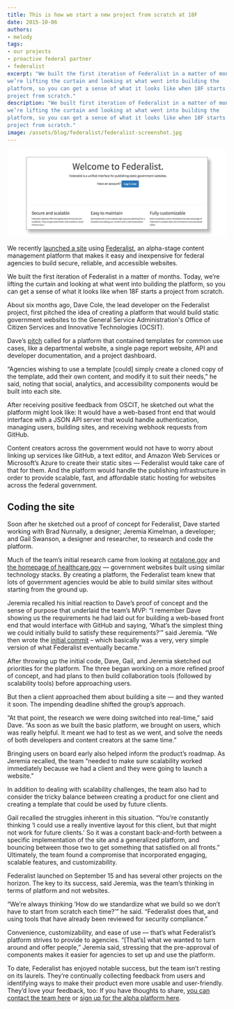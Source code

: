 ```yaml
---
title: This is how we start a new project from scratch at 18F
date: 2015-10-06
authors:
- melody
tags:
- our projects
- proactive federal partner
- federalist
excerpt: "We built the first iteration of Federalist in a matter of months. Today,
we’re lifting the curtain and looking at what went into building the
platform, so you can get a sense of what it looks like when 18F starts a
project from scratch."
description: "We built first iteration of Federalist in a matter of months. Today,
we’re lifting the curtain and looking at what went into building the
platform, so you can get a sense of what it looks like when 18F starts a
project from scratch."
image: /assets/blog/federalist/federalist-screenshot.jpg
---
```


![A screenshot of the Federalist homepage](/assets/blog/federalist/federalist-screenshot.jpg)

We recently [launched a
site](https://18f.gsa.gov/2015/09/15/federalist-platform-launch/) using
[Federalist](https://federalist.18f.gov/), an
alpha-stage content management
platform that makes it easy and inexpensive for federal agencies to
build secure, reliable, and accessible websites.

We built the first iteration of Federalist in a matter of months. Today,
we’re lifting the curtain and looking at what went into building the
platform, so you can get a sense of what it looks like when 18F starts a
project from scratch.

About six months ago, Dave Cole,
the lead developer on the Federalist project, first pitched the idea of
creating a platform that would build static government websites to the
General Service Administration's Office of Citizen Services and
Innovative Technologies (OCSIT).

Dave’s [pitch](https://github.com/18F/federalist/blob/master/README.md#initial-proposal) called for a platform that contained templates for common use cases,
like a departmental website, a single page report website, API and
developer documentation, and a project dashboard.

“Agencies wishing to use a template [could] simply create a cloned copy
of the template, add their own content, and modify it to suit their
needs,” he said, noting that social, analytics, and accessibility
components would be built into each site.

After receiving positive feedback from OSCIT, he sketched out what the
platform might look like: It would have a web-based front end that would
interface with a JSON API server that would handle authentication,
managing users, building sites, and receiving webhook requests from
GitHub.

Content creators across the government would not have to worry about
linking up services like GitHub, a text editor, and Amazon Web Services
or Microsoft’s Azure to create their static sites — Federalist would
take care of that for them. And the platform would handle the publishing
infrastructure in order to provide scalable, fast, and affordable static
hosting for websites across the federal government.

## Coding the site

Soon after he sketched out a proof of concept for Federalist, Dave
started working with Brad Nunnally, a designer; Jeremia Kimelman, a
developer; and Gail Swanson, a designer and researcher, to research and
code the platform.

Much of the team’s initial research came from looking at
[notalone.gov](https://18f.gsa.gov/2014/05/09/a-few-notes-on-notalone-gov/)
and [the homepage of healthcare.gov](http://www.digitalgov.gov/2013/05/01/new-healthcare-gov-is-open-cms-free/) —
government websites built using similar technology stacks. By creating a
platform, the Federalist team knew that lots of government agencies
would be able to build similar sites without starting from the ground
up.

Jeremia recalled his initial reaction to Dave’s proof of concept and the
sense of purpose that underlaid the team’s MVP: “I remember Dave showing
us the requirements he had laid out for building a web-based front end
that would interface with GitHub and saying, ‘What’s the simplest thing
we could initially build to satisfy these requirements?’” said Jeremia.
“We then wrote the [initial
commit](https://github.com/18F/federalist/tree/6ad14fec13826778d20a2046bdf2e41b36bec660)
– which basically was a very, very simple version of what Federalist
eventually became.”

After throwing up the initial code, Dave, Gail, and Jeremia sketched out
priorities for the platform. The three began working on a more refined
proof of concept, and had plans to then build collaboration tools
(followed by scalability tools) before approaching users.

But then a client approached them about building a site — and they
wanted it soon. The impending deadline shifted the group’s approach.

“At that point, the research we were doing switched into real-time,”
said Dave. “As soon as we built the basic platform, we brought on users,
which was really helpful. It meant we had to test as we went, and solve
the needs of both developers and content creators at the same time.”

Bringing users on board early also helped inform the product’s roadmap.
As Jeremia recalled, the team “needed to make sure scalability worked
immediately because we had a client and they were going to launch a
website.”

In addition to dealing with scalability challenges, the team also had to
consider the tricky balance between creating a product for one client
and creating a template that could be used by future clients.

Gail recalled the struggles inherent in this situation. “You’re constantly
thinking ‘I could use a really inventive layout for this client, but
that might not work for future clients.' So it was a constant
back-and-forth between a specific implementation of the site and a
generalized platform, and bouncing between those two to get something
that satisfied on all fronts.” Ultimately, the team found a compromise
that incorporated engaging, scalable features, and customizability.

Federalist launched on September 15 and has several other projects on
the horizon. The key to its success, said Jeremia, was the team’s
thinking in terms of platform and not websites.

“We’re always thinking ‘How do we standardize what we build so we don’t
have to start from scratch each time?’” he said. “Federalist does that,
and using tools that have already been reviewed for security
compliance.”

Convenience, customizability, and ease of use — that’s what Federalist’s
platform strives to provide to agencies. “[That’s] what we wanted to
turn around and offer people,” Jeremia said, stressing that the
pre-approval of components makes it easier for agencies to set up and
use the platform.

To date, Federalist has enjoyed notable success, but the team isn’t
resting on its laurels. They’re continually collecting feedback from
users and identifying ways to make their product even more usable and
user-friendly. They’d love your feedback, too: If you have thoughts to
share, [you can contact the team
here](https://github.com/18f/federalist/issues) or [sign up for the
alpha platform
here](https://docs.google.com/forms/d/1iB8aW7c9r1QH3s8XElQCrnXRGjAiPUYpWG1CMeEqGIo/viewform).
